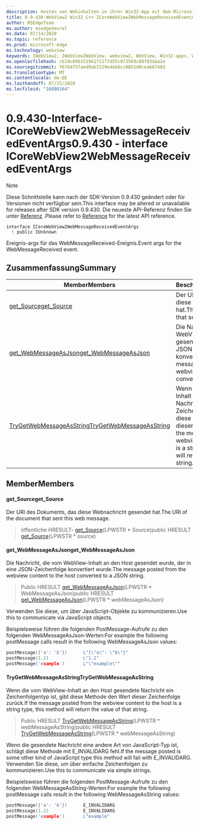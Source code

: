 ```yaml
---
description: Hosten von Webinhalten in ihrer Win32-App mit dem Microsoft Edge WebView2-Steuerelement
title: 0.9.430-WebView2 Win32 C++ ICoreWebView2WebMessageReceivedEventArgs
author: MSEdgeTeam
ms.author: msedgedevrel
ms.date: 07/14/2020
ms.topic: reference
ms.prod: microsoft-edge
ms.technology: webview
keywords: IWebView2, IWebView2WebView, webview2, WebView, Win32-apps, Win32, Edge, ICoreWebView2, ICoreWebView2Host, Browser-Steuerelement, Edge-HTML
ms.openlocfilehash: c619c066151941f1177d55c973569c89f03daa2e
ms.sourcegitcommit: f6764f57aed9ab7229e4eb6cc8851d0cea667403
ms.translationtype: MT
ms.contentlocale: de-DE
ms.lasthandoff: 07/15/2020
ms.locfileid: "10880164"
---
```

# <span data-ttu-id="b9bdf-104">0.9.430-Interface-ICoreWebView2WebMessageReceivedEventArgs</span><span class="sxs-lookup"><span data-stu-id="b9bdf-104">0.9.430 - interface ICoreWebView2WebMessageReceivedEventArgs</span></span> 

> [!NOTE]
> <span data-ttu-id="b9bdf-105">Diese Schnittstelle kann nach der SDK-Version 0.9.430 geändert oder für Versionen nicht verfügbar sein.</span><span class="sxs-lookup"><span data-stu-id="b9bdf-105">This interface may be altered or unavailable for releases after SDK version 0.9.430.</span></span> <span data-ttu-id="b9bdf-106">Die neueste API-Referenz finden Sie unter [Referenz](../../../webview2-api-reference.md) .</span><span class="sxs-lookup"><span data-stu-id="b9bdf-106">Please refer to [Reference](../../../webview2-api-reference.md) for the latest API reference.</span></span>

```
interface ICoreWebView2WebMessageReceivedEventArgs
  : public IUnknown
```

<span data-ttu-id="b9bdf-107">Ereignis-args für das WebMessageReceived-Ereignis.</span><span class="sxs-lookup"><span data-stu-id="b9bdf-107">Event args for the WebMessageReceived event.</span></span>

## <span data-ttu-id="b9bdf-108">Zusammenfassung</span><span class="sxs-lookup"><span data-stu-id="b9bdf-108">Summary</span></span>

 <span data-ttu-id="b9bdf-109">Member</span><span class="sxs-lookup"><span data-stu-id="b9bdf-109">Members</span></span>                        | <span data-ttu-id="b9bdf-110">Beschreibungen</span><span class="sxs-lookup"><span data-stu-id="b9bdf-110">Descriptions</span></span>
--------------------------------|---------------------------------------------
[<span data-ttu-id="b9bdf-111">get_Source</span><span class="sxs-lookup"><span data-stu-id="b9bdf-111">get_Source</span></span>](#get_source) | <span data-ttu-id="b9bdf-112">Der URI des Dokuments, das diese Webnachricht gesendet hat.</span><span class="sxs-lookup"><span data-stu-id="b9bdf-112">The URI of the document that sent this web message.</span></span>
[<span data-ttu-id="b9bdf-113">get_WebMessageAsJson</span><span class="sxs-lookup"><span data-stu-id="b9bdf-113">get_WebMessageAsJson</span></span>](#get_webmessageasjson) | <span data-ttu-id="b9bdf-114">Die Nachricht, die vom WebView-Inhalt an den Host gesendet wurde, der in eine JSON-Zeichenfolge konvertiert wurde.</span><span class="sxs-lookup"><span data-stu-id="b9bdf-114">The message posted from the webview content to the host converted to a JSON string.</span></span>
[<span data-ttu-id="b9bdf-115">TryGetWebMessageAsString</span><span class="sxs-lookup"><span data-stu-id="b9bdf-115">TryGetWebMessageAsString</span></span>](#trygetwebmessageasstring) | <span data-ttu-id="b9bdf-116">Wenn die vom WebView-Inhalt an den Host gesendete Nachricht ein Zeichenfolgentyp ist, gibt diese Methode den Wert dieser Zeichenfolge zurück.</span><span class="sxs-lookup"><span data-stu-id="b9bdf-116">If the message posted from the webview content to the host is a string type, this method will return the value of that string.</span></span>

## <span data-ttu-id="b9bdf-117">Member</span><span class="sxs-lookup"><span data-stu-id="b9bdf-117">Members</span></span>

#### <span data-ttu-id="b9bdf-118">get_Source</span><span class="sxs-lookup"><span data-stu-id="b9bdf-118">get_Source</span></span> 

<span data-ttu-id="b9bdf-119">Der URI des Dokuments, das diese Webnachricht gesendet hat.</span><span class="sxs-lookup"><span data-stu-id="b9bdf-119">The URI of the document that sent this web message.</span></span>

> <span data-ttu-id="b9bdf-120">öffentliche HRESULT- [get_Source](#get_source)(LPWSTR \* Source)</span><span class="sxs-lookup"><span data-stu-id="b9bdf-120">public HRESULT [get_Source](#get_source)(LPWSTR \* source)</span></span>

#### <span data-ttu-id="b9bdf-121">get_WebMessageAsJson</span><span class="sxs-lookup"><span data-stu-id="b9bdf-121">get_WebMessageAsJson</span></span> 

<span data-ttu-id="b9bdf-122">Die Nachricht, die vom WebView-Inhalt an den Host gesendet wurde, der in eine JSON-Zeichenfolge konvertiert wurde.</span><span class="sxs-lookup"><span data-stu-id="b9bdf-122">The message posted from the webview content to the host converted to a JSON string.</span></span>

> <span data-ttu-id="b9bdf-123">Public HRESULT [get_WebMessageAsJson](#get_webmessageasjson)(LPWSTR \* WebMessageAsJson)</span><span class="sxs-lookup"><span data-stu-id="b9bdf-123">public HRESULT [get_WebMessageAsJson](#get_webmessageasjson)(LPWSTR \* webMessageAsJson)</span></span>

<span data-ttu-id="b9bdf-124">Verwenden Sie diese, um über JavaScript-Objekte zu kommunizieren.</span><span class="sxs-lookup"><span data-stu-id="b9bdf-124">Use this to communicate via JavaScript objects.</span></span>

<span data-ttu-id="b9bdf-125">Beispielsweise führen die folgenden PostMessage-Aufrufe zu den folgenden WebMessageAsJson-Werten:</span><span class="sxs-lookup"><span data-stu-id="b9bdf-125">For example the following postMessage calls result in the following WebMessageAsJson values:</span></span>

```cpp
postMessage({'a': 'b'})      L"{\"a\": \"b\"}"
postMessage(1.2)             L"1.2"
postMessage('example')       L"\"example\""
```

#### <span data-ttu-id="b9bdf-126">TryGetWebMessageAsString</span><span class="sxs-lookup"><span data-stu-id="b9bdf-126">TryGetWebMessageAsString</span></span> 

<span data-ttu-id="b9bdf-127">Wenn die vom WebView-Inhalt an den Host gesendete Nachricht ein Zeichenfolgentyp ist, gibt diese Methode den Wert dieser Zeichenfolge zurück.</span><span class="sxs-lookup"><span data-stu-id="b9bdf-127">If the message posted from the webview content to the host is a string type, this method will return the value of that string.</span></span>

> <span data-ttu-id="b9bdf-128">Public HRESULT [TryGetWebMessageAsString](#trygetwebmessageasstring)(LPWSTR \* webMessageAsString)</span><span class="sxs-lookup"><span data-stu-id="b9bdf-128">public HRESULT [TryGetWebMessageAsString](#trygetwebmessageasstring)(LPWSTR \* webMessageAsString)</span></span>

<span data-ttu-id="b9bdf-129">Wenn die gesendete Nachricht eine andere Art von JavaScript-Typ ist, schlägt diese Methode mit E_INVALIDARG fehl.</span><span class="sxs-lookup"><span data-stu-id="b9bdf-129">If the message posted is some other kind of JavaScript type this method will fail with E_INVALIDARG.</span></span> <span data-ttu-id="b9bdf-130">Verwenden Sie diese, um über einfache Zeichenfolgen zu kommunizieren.</span><span class="sxs-lookup"><span data-stu-id="b9bdf-130">Use this to communicate via simple strings.</span></span>

<span data-ttu-id="b9bdf-131">Beispielsweise führen die folgenden PostMessage-Aufrufe zu den folgenden WebMessageAsString-Werten:</span><span class="sxs-lookup"><span data-stu-id="b9bdf-131">For example the following postMessage calls result in the following WebMessageAsString values:</span></span>

```cpp
postMessage({'a': 'b'})      E_INVALIDARG
postMessage(1.2)             E_INVALIDARG
postMessage('example')       L"example"
```

